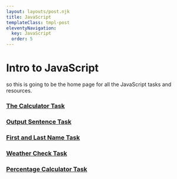 ```yaml
---
layout: layouts/post.njk
title: JavaScript
templateClass: tmpl-post
eleventyNavigation:
  key: JavaScript
  order: 5
---
```


<h1>Intro to JavaScript</h1>
so this is going to be the home page for all the JavaScript tasks and resources.
<h3><a href="../JavaScript/challenges/chg11-tipCalculator/index.html">The Calculator Task</a></h3>
<h3><a href="../JavaScript/challenges/chg12-sentenceOutput/index.html">Output Sentence Task</a></h3>
<h3><a href="../JavaScript/challenges/chg13-14-firstLastname/index.html">First and Last Name Task</a></h3>
<h3><a href="../JavaScript/challenges/chg15-earCoat/index.html">Weather Check Task</a></h3>
<h3><a href="../JavaScript/challenges/chg16-percentageCalculator/index.html">Percentage Calculator Task</a></h3>


